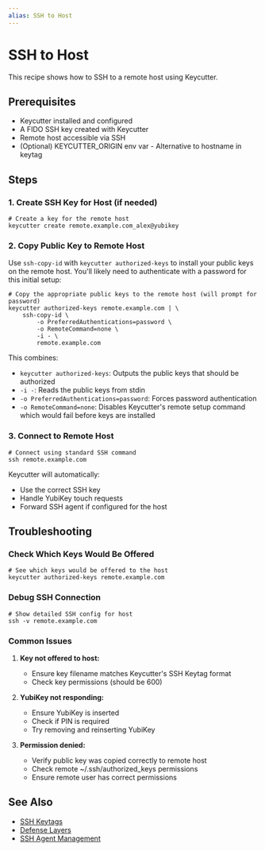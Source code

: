 ```yaml
---
alias: SSH to Host
---
```

# SSH to Host

This recipe shows how to SSH to a remote host using Keycutter.

## Prerequisites

- Keycutter installed and configured
- A FIDO SSH key created with Keycutter
- Remote host accessible via SSH
- (Optional) KEYCUTTER_ORIGIN env var - Alternative to hostname in keytag

## Steps

### 1. Create SSH Key for Host (if needed)

```shell
# Create a key for the remote host
keycutter create remote.example.com_alex@yubikey
```

### 2. Copy Public Key to Remote Host

Use `ssh-copy-id` with `keycutter authorized-keys` to install your public keys on the remote host. You'll likely need to authenticate with a password for this initial setup:

```shell
# Copy the appropriate public keys to the remote host (will prompt for password)
keycutter authorized-keys remote.example.com | \
    ssh-copy-id \
        -o PreferredAuthentications=password \
        -o RemoteCommand=none \
        -i - \
        remote.example.com
```

This combines:

- `keycutter authorized-keys`: Outputs the public keys that should be authorized
- `-i -`: Reads the public keys from stdin
- `-o PreferredAuthentications=password`: Forces password authentication
- `-o RemoteCommand=none`: Disables Keycutter's remote setup command which would fail before keys are installed

### 3. Connect to Remote Host

```shell
# Connect using standard SSH command
ssh remote.example.com
```

Keycutter will automatically:

- Use the correct SSH key
- Handle YubiKey touch requests
- Forward SSH agent if configured for the host

## Troubleshooting

### Check Which Keys Would Be Offered

```shell
# See which keys would be offered to the host
keycutter authorized-keys remote.example.com
```

### Debug SSH Connection

```shell
# Show detailed SSH config for host
ssh -v remote.example.com
```

### Common Issues

1. **Key not offered to host:**
   - Ensure key filename matches Keycutter's SSH Keytag format
   - Check key permissions (should be 600)

2. **YubiKey not responding:**
   - Ensure YubiKey is inserted
   - Check if PIN is required
   - Try removing and reinserting YubiKey

3. **Permission denied:**
   - Verify public key was copied correctly to remote host
   - Check remote ~/.ssh/authorized_keys permissions
   - Ensure remote user has correct permissions

## See Also

- [SSH Keytags](../design/ssh-keytags.md)
- [Defense Layers](../design/defense-layers-to-protect-against-key-misuse.md)
- [SSH Agent Management](../ssh-agent.md)
